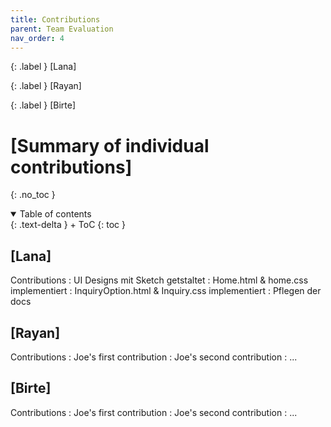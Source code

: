 ```yaml
---
title: Contributions
parent: Team Evaluation
nav_order: 4
---
```


{: .label }
[Lana]

{: .label }
[Rayan]

{: .label }
[Birte]

# [Summary of individual contributions]
{: .no_toc }

<details open markdown="block">
{: .text-delta }
<summary>Table of contents</summary>
+ ToC
{: toc }
</details>

## [Lana]

Contributions
: UI Designs mit Sketch getstaltet
: Home.html & home.css implementiert
: InquiryOption.html & Inquiry.css implementiert
: Pflegen der docs

## [Rayan]

Contributions
: Joe's first contribution
: Joe's second contribution
: ...

## [Birte]

Contributions
: Joe's first contribution
: Joe's second contribution
: ...

